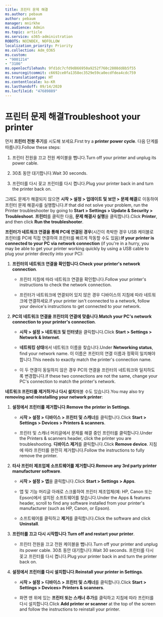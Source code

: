 ```yaml
---
title: 프린터 문제 해결
ms.author: pebaum
author: pebaum
manager: mnirkhe
ms.audience: Admin
ms.topic: article
ms.service: o365-administration
ROBOTS: NOINDEX, NOFOLLOW
localization_priority: Priority
ms.collection: Adm_O365
ms.custom:
- "9001214"
- "3186"
ms.openlocfilehash: 9fd1dc7cfd9d866950a9252f760c2808dd8b5f55
ms.sourcegitcommit: c6692ce0fa1358ec3529e59ca0ecdfdea4cdc759
ms.translationtype: HT
ms.contentlocale: ko-KR
ms.lasthandoff: 09/14/2020
ms.locfileid: "47689889"
---
```

# <a name="troubleshoot-your-printer"></a><span data-ttu-id="34bc5-102">프린터 문제 해결</span><span class="sxs-lookup"><span data-stu-id="34bc5-102">Troubleshoot your printer</span></span>

<span data-ttu-id="34bc5-103">먼저 **프린터 전원 주기**를 시도해 보세요.</span><span class="sxs-lookup"><span data-stu-id="34bc5-103">First try a **printer power cycle**.</span></span> <span data-ttu-id="34bc5-104">다음 단계를 따릅니다.</span><span class="sxs-lookup"><span data-stu-id="34bc5-104">Follow these steps:</span></span>

1. <span data-ttu-id="34bc5-105">프린터 전원을 끄고 전원 케이블을 뺍니다.</span><span class="sxs-lookup"><span data-stu-id="34bc5-105">Turn off your printer and unplug its power cable.</span></span>

2. <span data-ttu-id="34bc5-106">30초 동안 대기합니다.</span><span class="sxs-lookup"><span data-stu-id="34bc5-106">Wait 30 seconds.</span></span>

3. <span data-ttu-id="34bc5-107">프린터를 다시 꽂고 프린터를 다시 켭니다.</span><span class="sxs-lookup"><span data-stu-id="34bc5-107">Plug your printer back in and turn the printer back on.</span></span>

<span data-ttu-id="34bc5-108">그래도 문제가 해결되지 않으면 **시작 > 설정 > 업데이트 및 보안 > 문제 해결**로 이동하여 프린터 문제 해결사를 실행합니다.</span><span class="sxs-lookup"><span data-stu-id="34bc5-108">If that did not solve your problem, run the Printer troubleshooter by going to **Start > Settings > Update & Security > Troubleshoot**.</span></span> <span data-ttu-id="34bc5-109">**프린터**를 클릭한 다음, **문제 해결사 실행**을 클릭합니다.</span><span class="sxs-lookup"><span data-stu-id="34bc5-109">Click **Printer**, and then click **Run the troubleshooter**.</span></span>

<span data-ttu-id="34bc5-110">**프린터가 네트워크 연결을 통해 PC에 연결된 경우**(시간이 촉박한 경우 USB 케이블로 프린터를 PC에 직접 연결하여 프린터를 빠르게 작동할 수도 있음):</span><span class="sxs-lookup"><span data-stu-id="34bc5-110">**If your printer is connected to your PC via network connection** (if you're in a hurry, you may be able to get your printer working quickly by using a USB cable to plug your printer directly into your PC):</span></span>

1. <span data-ttu-id="34bc5-111">**프린터의 네트워크 연결을 확인합니다**.</span><span class="sxs-lookup"><span data-stu-id="34bc5-111">**Check your printer's network connection**.</span></span>
    
    - <span data-ttu-id="34bc5-112">프린터 지침에 따라 네트워크 연결을 확인합니다.</span><span class="sxs-lookup"><span data-stu-id="34bc5-112">Follow your printer's instructions to check the network connection.</span></span>

    - <span data-ttu-id="34bc5-113">프린터가 네트워크에 연결되어 있지 않은 경우 디바이스의 지침에 따라 네트워크에 연결하세요.</span><span class="sxs-lookup"><span data-stu-id="34bc5-113">If your printer isn't connected to a network, follow your device's instructions to get connected to your network.</span></span>

2. <span data-ttu-id="34bc5-114">**PC의 네트워크 연결을 프린터의 연결에 맞춥니다**.</span><span class="sxs-lookup"><span data-stu-id="34bc5-114">**Match your PC's network connection to your printer's connection**.</span></span>

    - <span data-ttu-id="34bc5-115">**시작 > 설정 > 네트워크 및 인터넷**을 클릭합니다.</span><span class="sxs-lookup"><span data-stu-id="34bc5-115">Click **Start > Settings > Network & Internet**.</span></span>

    - <span data-ttu-id="34bc5-116">**네트워킹 상태**에서 네트워크 이름을 찾습니다.</span><span class="sxs-lookup"><span data-stu-id="34bc5-116">Under **Networking status**, find your network name.</span></span> <span data-ttu-id="34bc5-117">이 이름은 프린터의 연결 이름과 정확히 일치해야 합니다.</span><span class="sxs-lookup"><span data-stu-id="34bc5-117">This needs to exactly match the printer's connection name.</span></span>

    - <span data-ttu-id="34bc5-118">이 두 연결이 동일하지 않은 경우 PC의 연결을 프린터의 네트워크와 일치하도록 변경합니다.</span><span class="sxs-lookup"><span data-stu-id="34bc5-118">If these two connections are not the same, change your PC's connection to match the printer's network.</span></span>

<span data-ttu-id="34bc5-119">**네트워크 프린터를 제거하거나 다시 설치**해볼 수도 있습니다.</span><span class="sxs-lookup"><span data-stu-id="34bc5-119">You may also try **removing and reinstalling your network printer**:</span></span>

1. <span data-ttu-id="34bc5-120">**설정에서 프린터를 제거합니다**.</span><span class="sxs-lookup"><span data-stu-id="34bc5-120">**Remove the printer in Settings**.</span></span>

    - <span data-ttu-id="34bc5-121">**시작 > 설정 > 디바이스 > 프린터 및 스캐너**를 클릭합니다.</span><span class="sxs-lookup"><span data-stu-id="34bc5-121">Click **Start > Settings > Devices > Printers & scanners**.</span></span>

    - <span data-ttu-id="34bc5-122">프린터 및 스캐너 머리글에서 문제를 해결 중인 프린터를 클릭합니다.</span><span class="sxs-lookup"><span data-stu-id="34bc5-122">Under the Printers & scanners header, click the printer you are troubleshooting.</span></span> <span data-ttu-id="34bc5-123">**디바이스 제거**를 클릭합니다.</span><span class="sxs-lookup"><span data-stu-id="34bc5-123">Click **Remove device**.</span></span> <span data-ttu-id="34bc5-124">지침에 따라 프린터를 완전히 제거합니다.</span><span class="sxs-lookup"><span data-stu-id="34bc5-124">Follow the instructions to fully remove the printer.</span></span>

2. <span data-ttu-id="34bc5-125">**타사 프린터 제조업체 소프트웨어를 제거합니다**.</span><span class="sxs-lookup"><span data-stu-id="34bc5-125">**Remove any 3rd party printer manufacturer software**.</span></span>

    - <span data-ttu-id="34bc5-126">**시작 > 설정 > 앱**을 클릭합니다.</span><span class="sxs-lookup"><span data-stu-id="34bc5-126">Click **Start > Settings > Apps**.</span></span>

    - <span data-ttu-id="34bc5-127">앱 및 기능 머리글 아래로 스크롤하여 프린터 제조업체(예: HP, Canon 또는 Epson)에서 설치된 소프트웨어를 찾습니다.</span><span class="sxs-lookup"><span data-stu-id="34bc5-127">Under the Apps & features header, scroll to find any software installed from your printer's manufacturer (such as HP, Canon, or Epson).</span></span>

    - <span data-ttu-id="34bc5-128">소프트웨어를 클릭하고 **제거**를 클릭합니다.</span><span class="sxs-lookup"><span data-stu-id="34bc5-128">Click the software and click **Uninstall**.</span></span>

3. <span data-ttu-id="34bc5-129">**프린터를 끄고 다시 시작합니다**.</span><span class="sxs-lookup"><span data-stu-id="34bc5-129">**Turn off and restart your printer**.</span></span>

    - <span data-ttu-id="34bc5-130">프린터 전원을 끄고 전원 케이블을 뺍니다.</span><span class="sxs-lookup"><span data-stu-id="34bc5-130">Turn off your printer and unplug its power cable.</span></span> <span data-ttu-id="34bc5-131">30초 동안 대기합니다.</span><span class="sxs-lookup"><span data-stu-id="34bc5-131">Wait 30 seconds.</span></span> <span data-ttu-id="34bc5-132">프린터를 다시 꽂고 프린터를 다시 켭니다.</span><span class="sxs-lookup"><span data-stu-id="34bc5-132">Plug your printer back in and turn the printer back on.</span></span>

4. <span data-ttu-id="34bc5-133">**설정에서 프린터를 다시 설치합니다**.</span><span class="sxs-lookup"><span data-stu-id="34bc5-133">**Reinstall your printer in Settings**.</span></span>

    - <span data-ttu-id="34bc5-134">**시작 > 설정 > 디바이스 > 프린터 및 스캐너**를 클릭합니다.</span><span class="sxs-lookup"><span data-stu-id="34bc5-134">Click **Start > Settings > Devices> Printers & scanners**.</span></span>
 
    - <span data-ttu-id="34bc5-135">화면 맨 위에 있는 **프린터 또는 스캐너 추가**를 클릭하고 지침에 따라 프린터를 다시 설치합니다.</span><span class="sxs-lookup"><span data-stu-id="34bc5-135">Click **Add printer or scanner** at the top of the screen and follow the instructions to reinstall your printer.</span></span>
